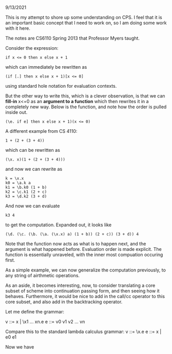 9/13/2021

This is my attempt to shore up some understanding on CPS. I feel that it is an 
important basic concept that I need to work on, so I am doing some work with it here.

The notes are CS6110 Spring 2013 that Professor Myers taught.

Consider the expression:
```
if x <= 0 then x else x + 1
```
which can immediately be rewritten as 
```
(if [.] then x else x + 1)[x <= 0]
```
using standard hole notation for evaluation contexts.

But the other way to write this, which is a clever observation, 
is that we can **fill-in** x<=0 as an **argument to a function**
which then rewrites it in a completely new way. Below is the function,
and note how the order is pulled inside out.

```
(\e. if e] then x else x + 1)(x <= 0)
```

A different example from CS 4110:
```
1 + (2 + (3 + 4))
```
which can be rewritten as
```
(\x. x)(1 + (2 + (3 + 4)))
```
and now we can rewrite as
```
k = \x.x
k0 = \a.k a
k1 = \b.k0 (1 + b)
k2 = \c.k1 (2 + c)
k3 = \d.k2 (3 + d)
```
And now we can evaluate 
```
k3 4
```
to get the computation.
Expanded out, it looks like
```
(\d. (\c. (\b. (\a. (\x.x) a) (1 + b)) (2 + c)) (3 + d)) 4
```
Note that the function now acts as what is to happen next, and the argument
is what happened before. Evaluation order is made explicit. The function is essentially
unraveled, with the inner most compuation occuring first.

As a simple example, we can now generalize the computation previously, to any string
of airthmetic operations.

As an aside, it becomes interesting, now, to consider translating a core subset
of scheme into continuation passing form, and then seeing how it behaves. Furthermore,
it would be nice to add in the call/cc operator to this core subset, and also
add in the backtracking operator.

Let me define the grammar:

v ::= x | \x1 ... xn.e
e ::= v0 v1 v2 ... vn

Compare this to the standard lambda calculus grammar:
v ::= \x.e 
e ::= x | e0 e1

Now we have 


